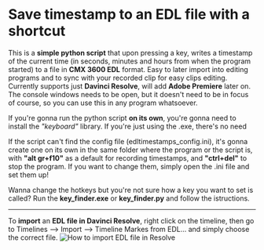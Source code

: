 # Save timestamp to an EDL file with a shortcut

This is a **simple python script** that upon pressing a key, writes a timestamp of the current time (in seconds, minutes and hours from when the program started) to a file in **CMX 3600 EDL** format. Easy to later import into editing programs and to sync with your recorded clip for easy clips editing.
Currently supports just **Davinci Resolve**, will add **Adobe Premiere** later on.
The console windows needs to be open, but it doesn't need to be in focus of course, so you can use this in any program whatsoever.

If you're gonna run the python script **on its own**, you're gonna need to install the *"keyboard"* library.
If you're just using the .exe, there's no need

If the script can't find the config file (edltimestamps_config.ini), it's gonna create one on its own in the same folder where the program or the script is, with **"alt gr+f10"** as a default for recording timestamps, and **"ctrl+del"** to stop the program. If you want to change them, simply open the .ini file and set them up!

Wanna change the hotkeys but you're not sure how a key you want to set is called? Run the **key_finder.exe** or **key_finder.py** and follow the istructions.

---
To **import** an **EDL file in Davinci Resolve**, right click on the timeline, then go to Timelines --> Import --> Timeline Markes from EDL... and simply choose the correct file.
![How to import EDL file in Resolve](https://i.imgur.com/Dkj8paw.png)
